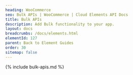 ```yaml
---
heading: WooCommerce
seo: Bulk APIs | WooCommerce | Cloud Elements API Docs
title: Bulk APIs
description: Add Bulk functionality to your app.
layout: docs
breadcrumbs: /docs/elements.html
elementId: 127
parent: Back to Element Guides
order: 30
sitemap: false
---
```


{% include bulk-apis.md %}

